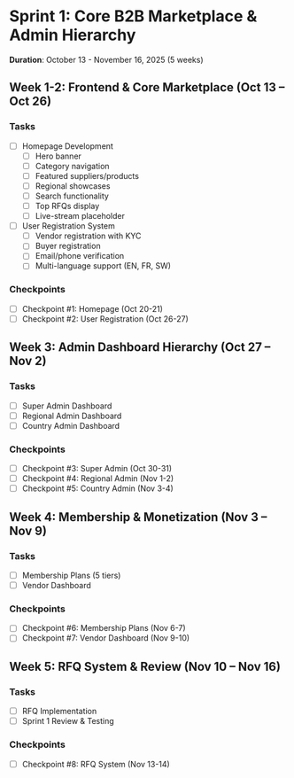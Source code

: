# Sprint 1: Core B2B Marketplace & Admin Hierarchy

**Duration**: October 13 - November 16, 2025 (5 weeks)

## Week 1-2: Frontend & Core Marketplace (Oct 13 – Oct 26)

### Tasks
- [ ] Homepage Development
  - [ ] Hero banner
  - [ ] Category navigation
  - [ ] Featured suppliers/products
  - [ ] Regional showcases
  - [ ] Search functionality
  - [ ] Top RFQs display
  - [ ] Live-stream placeholder

- [ ] User Registration System
  - [ ] Vendor registration with KYC
  - [ ] Buyer registration
  - [ ] Email/phone verification
  - [ ] Multi-language support (EN, FR, SW)

### Checkpoints
- [ ] Checkpoint #1: Homepage (Oct 20-21)
- [ ] Checkpoint #2: User Registration (Oct 26-27)

## Week 3: Admin Dashboard Hierarchy (Oct 27 – Nov 2)

### Tasks
- [ ] Super Admin Dashboard
- [ ] Regional Admin Dashboard
- [ ] Country Admin Dashboard

### Checkpoints
- [ ] Checkpoint #3: Super Admin (Oct 30-31)
- [ ] Checkpoint #4: Regional Admin (Nov 1-2)
- [ ] Checkpoint #5: Country Admin (Nov 3-4)

## Week 4: Membership & Monetization (Nov 3 – Nov 9)

### Tasks
- [ ] Membership Plans (5 tiers)
- [ ] Vendor Dashboard

### Checkpoints
- [ ] Checkpoint #6: Membership Plans (Nov 6-7)
- [ ] Checkpoint #7: Vendor Dashboard (Nov 9-10)

## Week 5: RFQ System & Review (Nov 10 – Nov 16)

### Tasks
- [ ] RFQ Implementation
- [ ] Sprint 1 Review & Testing

### Checkpoints
- [ ] Checkpoint #8: RFQ System (Nov 13-14)

